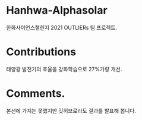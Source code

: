 # Hanhwa-Alphasolar
한화사이언스챌린지 2021 OUTLIERs 팀 프로젝트.   

# Contributions
태양광 발전기의 효율을 강화학습으로 27%가량 개선.  

# Comments.  
본선에 가지는 못했지만 깃허브로라도 결과를 발표해 봅니다.
